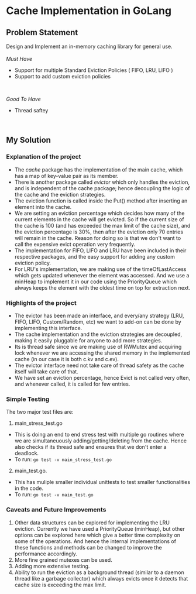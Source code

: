# Cache Implementation in GoLang

## Problem Statement
Design and Implement an in-memory caching library for general use.
<br>
<br>
*Must Have*
- Support for multiple Standard Eviction Policies ( FIFO, LRU, LIFO ) <br>
- Support to add custom eviction policies
<br>

*Good To Have*
- Thread saftey

<br>

## My Solution

### Explanation of the project
- The *cache* package has the implementation of the main cache, which has a map of key-value pair as its member.
- There is another package called *evictor* which only handles the eviction, and is independent of the cache package; hence decoupling the logic of the cache and the eviction strategies.
- The eviction function is called inside the Put() method after inserting an element into the cache.
- We are setting an eviction percentage which decides how many of the current elements in the cache will get evicted. So if the current size of the cache is 100 (and has exceeded the max limit of the cache size), and the eviction percentage is 30%, then after the eviction only 70 entries will remain in the cache. Reason for doing so is that we don't want to call the expensive evict operation very frequently.
- The implementation for FIFO, LIFO and LRU have been included in their respective packages, and the easy support for adding any custom eviction policy.
- For LRU's implementation, we are making use of the timeOfLastAccess which gets updated whenever the element was accessed. And we use a minHeap to implement it in our code using the PriorityQueue which always keeps the element with the oldest time on top for extraction next.


### Highlights of the project
- The evictor has been made an interface, and every/any strategy (LRU, FIFO, LIFO, Custom/Random, etc) we want to add-on can be done by implementing this interface.
- The cache implementation and the eviction strategies are decoupled, making it easily pluggable for anyone to add more strategies.
- Its is thread safe since we are making use of RWMutex and acquiring lock whenever we are accessing the shared memory in the implemented cache (in our case it is both c.kv and c.ev).
- The evictor interface need not take care of thread safety as the cache itself will take care of that.
- We have set an eviction percentage, hence Evict is not called very often, and whenever called, it is called for few entries.


### Simple Testing
The two major test files are: 
1. main_stress_test.go 
  - This is doing an end to end stress test with multiple go routines where we are simultaneuously adding/getting/deleting from the cache. Hence also checks if its thread safe and ensures that we don't enter a deadlock.
  - To run:  `go test -v main_stress_test.go`
2. main_test.go.
  - This has muliple smaller individual unittests to test smaller functionalities in the code.
  - To run:  `go test -v main_test.go`
 


### Caveats and Future Improvements
1. Other data structures can be explored for implementing the LRU eviction. Currently we have used a PriorityQueue (minHeap), but other options can be explored here which give a better time complexity on some of the operations.
And hence the internal implementations of these functions and methods can be changed to improve the performance accordingly.
2. More fine grained mutexes can be used. 
3. Adding more extensive testing.
4. Ability to run the eviction as a background thread (similar to a daemon thread like a garbage collector) which always evicts once it detects that cache size is exceeding the max limit.
